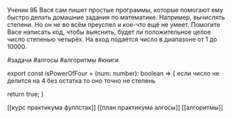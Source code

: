 Ученик 9Б Вася сам пишет простые программы, которые помогают ему быстро делать домашние задания по математике. Например, вычислять степени. Но он не во всём преуспел и кое-что ещё не умеет. Помогите Васе написать код, чтобы выяснить, будет ли положительное целое число степенью четырёх. На вход подаётся число в диапазоне от 1 до 10000.

#задачи #алгосы #алгоритмы #книги 

export const isPowerOfFour = (num: number): boolean => {
    если число не делится на 4 без остатка то оно точно не  степень 
  
  return true;
}

[[курс практикума фуллстак]]
[[план практикума алгосы]]
[[алгоритмы]]